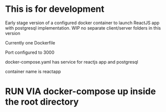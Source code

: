 # This is for development

 Early stage version of a configured docker container to launch ReactJS app with postgresql implementation. WIP no separate client/server folders in this version

Currently one Dockerfile

Port configured to 3000

docker-compose.yaml has service for reactjs app and postgresql

container name is reactapp

# RUN VIA docker-compose up inside the root directory
